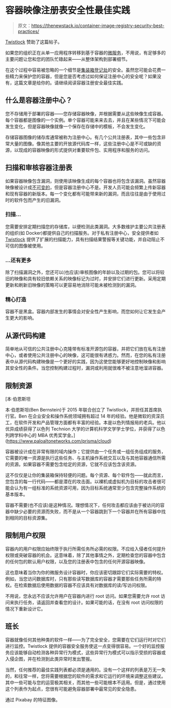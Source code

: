 # 容器映像注册表安全性最佳实践

> 原文：<https://thenewstack.io/container-image-registry-security-best-practices/>

[Twistlock](https://www.paloaltonetworks.com/prisma/cloud) 赞助了这篇帖子。

如果您的组织正在从单一应用程序转移到基于容器的[微服务](https://www.twistlock.com/2017/03/20/microsecurity-for-microservices-2/)，不用说，有足够多的主要问题让您和您的团队忙碌起来——从整体架构到部署细节。

在这个过程中容易被忽略的一个细节是[集装箱登记处](https://www.twistlock.com/2017/02/21/integral-container-security/)的安全。虽然您可能会花费一些精力来保护您的容器，但是您是否考虑过如何保证注册中心的安全呢？如果没有，这篇文章是给你的。请继续阅读容器注册安全最佳实践。

## 什么是容器注册中心？

您不存储用于部署的容器——您存储容器映像，并根据需要从这些映像生成容器。每个容器都是图像的一个实例。单个容器可能来来去去，并且在某些情况下可能会发生变化，但是容器映像就像一个保存在存储中的模板，不会发生变化。

存储容器图像的储存库通常被称为注册中心。有几个公共注册表，其中一些包含非常大量的图像。像其他主要的开放源代码库一样，这些注册中心是不可或缺的资源，以现成的容器映像的形式提供对重要软件包、实用程序和服务的访问。

## 扫描和审核容器注册表

如果容器映像包含漏洞，则使用该映像生成的每个容器也将包含该漏洞。虽然容器映像被设计成[不可变的](https://www.twistlock.com/2017/02/01/intent-based-security/)，但是容器注册中心不是。开发人员可能会频繁上传新容器和现有容器的新版本。每一个变化都有可能带来新的漏洞，而且往往是由于使用过时的软件包而产生的旧漏洞。

### **扫描…**

您需要安排定期扫描您的存储库，以便检测此类漏洞。大多数维护主要公共注册表的组织(如 Docker)都提供自己的扫描服务。对于私有注册中心，安全提供者如 [Twistlock](https://www.twistlock.com/) 提供了扩展的扫描能力，具有扫描结果警报等关键功能，并自动阻止不可信的图像被使用。

### **…还有更多**

除了扫描漏洞之外，您还可以(也应该)审核图像的年龄以及过期的包。您可以将较旧的映像和具有较旧依赖关系的映像标记为过时，并安排它们进行更新。采用定期更新和刷新旧映像的策略可以更容易地消除可能未被检测到的漏洞。

### **精心打造**

容器不是黑盒。容器内部发生的事情会对安全性产生影响，而您如何让它发生会产生更大的影响。

## 从源代码构建

简单地从可信的公共注册中心克隆带有标准开源包的容器，并把它们放在私有注册中心，或者使用公共注册中心的映像，这可能很有诱惑力。然而，在您的私有注册表中从源代码构建映像是一个更好的实践，因为这使您能够更好地控制映像和影响其安全性的条件。当您控制构建过程时，漏洞或利用就很难不被注意地溜进容器。

## 限制资源

 [本·伯恩斯坦

本·伯恩斯坦(Ben Bernstein)于 2015 年联合创立了 Twistlock，并担任其首席执行官。Ben 在企业安全和操作系统领域拥有超过 14 年的经验。他是微软的资深员工，在软件开发和产品管理方面都有丰富的经验。本是以色列情报局的老兵。他以优异成绩获得了以色列 Technion 大学的计算机科学文学学士学位，并获得了以色列跨学科中心的 MBA 优秀奖学金。](https://www.paloaltonetworks.com/prisma/cloud) 

容器被设计成在非常有限的域内操作；它提供由一个任务或一组任务组成的服务，它需要的唯一资源是执行这些任务、与主机操作系统交互以及与其他容器通信所需的资源。如果容器不需要包含给定的资源，它就不应该包含该资源。

这不仅仅是让你的集装箱保持轻便的问题。每个资源、每个软件包——就此而言，您包含的每一行代码——都是潜在的攻击面。以裸机或虚拟机为目标的攻击者很可能会认为有一组标准的系统资源可用，因为目标系统通常至少包含完整操作系统的基本版本。

容器不需要(也不应该)是这种情况。理想情况下，任何攻击都应该由于被访问的容器中缺少必要的资源而失败，而不是从一个容器跳到下一个容器并在所有容器中找到相同的目标资源集。

## 限制用户权限

容器内的用户权限应始终限于执行所需任务所必需的权限。不应给入侵者任何提升权限或突破容器的机会。这意味着，除了其他事情之外，定期检查您的容器中包含的任何包的默认用户权限，以及您的注册表中包含的任何开源容器映像。

这也意味着当你为你的微服务设计容器时，你应该密切跟踪它们实际需要的特权。例如，当您访问数据库时，只有那些读写数据库的容器才需要那些任务所需的特权。在检索数据后使用数据的容器不应该具有对数据库的读/写访问权限。

不用说，您永远不应该允许用户在容器内进行 root 访问。如果您需要允许 root 访问来执行任务，请返回并查看您的设计。如果可能的话，在没有 root 访问权限的情况下重新设计它。

## 班长

容器就像任何其他种类的软件一样——为了完全安全，您需要在它们运行时对它们进行监控。Twistlock 提供的容器安全服务使这一点变得很容易。一个好的监控服务应该能够自动检测各种异常行为模式，这些异常行为模式可以指示受损的容器或入侵企图，并在检测到此类异常时发出警报。

当然，任何推荐的最佳实践列表都必须是通用的。没有一个这样的列表是万无一失的，和往常一样，您将需要根据您的软件的需求和它运行的环境来调整这些建议。其中一些可能与您的运营极其相关，而其他一些可能根本不适用。但是，通过使用这个列表作为起点，您很有可能避免容器部署中最常见的安全隐患。

通过 Pixabay 的特征图像。

<svg xmlns:xlink="http://www.w3.org/1999/xlink" viewBox="0 0 68 31" version="1.1"><title>Group</title> <desc>Created with Sketch.</desc></svg>